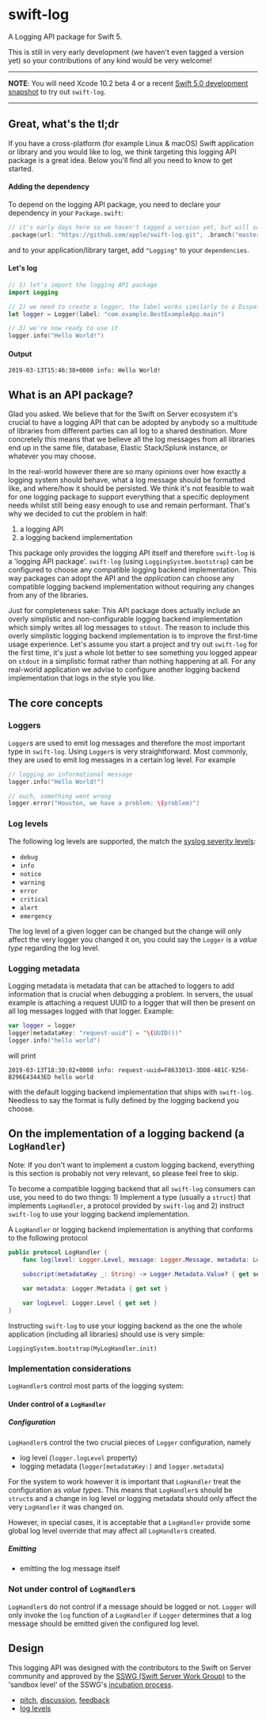# swift-log

A Logging API package for Swift 5.

This is still in very early development (we haven't even tagged a version yet) so your contributions of any kind would be very welcome!

---

**NOTE**: You will need Xcode 10.2 beta 4 or a recent [Swift 5.0 development snapshot](http://swift.org/download/#swift-50-development) to try out `swift-log`.

---

## Great, what's the tl;dr

If you have a cross-platform (for example Linux & macOS) Swift application or library and you would like to log, we think targeting this logging API package is a great idea. Below you'll find all you need to know to get started.

#### Adding the dependency

To depend on the logging API package, you need to declare your dependency in your `Package.swift`:

```swift
// it's early days here so we haven't tagged a version yet, but will soon
.package(url: "https://github.com/apple/swift-log.git", .branch("master")),
```

and to your application/library target, add `"Logging"` to your `dependencies`.

#### Let's log

```swift
// 1) let's import the logging API package
import Logging

// 2) we need to create a logger, the label works similarly to a DispatchQueue label
let logger = Logger(label: "com.example.BestExampleApp.main")

// 3) we're now ready to use it
logger.info("Hello World!")
```

#### Output

```
2019-03-13T15:46:38+0000 info: Hello World!
```

## What is an API package?

Glad you asked. We believe that for the Swift on Server ecosystem it's crucial to have a logging API that can be adopted by anybody so a multitude of libraries from different parties can all log to a shared destination. More concretely this means that we believe all the log messages from all libraries end up in the same file, database, Elastic Stack/Splunk instance, or whatever you may choose.

In the real-world however there are so many opinions over how exactly a logging system should behave, what a log message should be formatted like, and where/how it should be persisted. We think it's not feasible to wait for one logging package to support everything that a specific deployment needs whilst still being easy enough to use and remain performant. That's why we decided to cut the problem in half:

1. a logging API
2. a logging backend implementation

This package only provides the logging API itself and therefore `swift-log` is a 'logging API package'. `swift-log` (using `LoggingSystem.bootstrap`) can be configured to choose any compatible logging backend implementation. This way packages can adopt the API and the _application_ can choose any compatible logging backend implementation without requiring any changes from any of the libraries.

Just for completeness sake: This API package does actually include an overly simplistic and non-configurable logging backend implementation which simply writes all log messages to `stdout`. The reason to include this overly simplistic logging backend implementation is to improve the first-time usage experience. Let's assume you start a project and try out `swift-log` for the first time, it's just a whole lot better to see something you logged appear on `stdout` in a simplistic format rather than nothing happening at all. For any real-world application we advise to configure another logging backend implementation that logs in the style you like.

## The core concepts

### Loggers

`Logger`s are used to emit log messages and therefore the most important type in `swift-log`. Using `Logger`s is very straightforward. Most commonly, they are used to emit log messages in a certain log level. For example

```swift
// logging an informational message
logger.info("Hello World!")

// ouch, something went wrong
logger.error("Houston, we have a problem: \(problem)")
```

### Log levels

The following log levels are supported, the match the [syslog severity levels](https://en.wikipedia.org/wiki/Syslog#Severity_level):

 - `debug`
 - `info`
 - `notice`
 - `warning`
 - `error`
 - `critical`
 - `alert`
 - `emergency`

The log level of a given logger can be changed but the change will only affect the very logger you changed it on, you could say the `Logger` is a _value type_ regarding the log level.


### Logging metadata

Logging metadata is metadata that can be attached to loggers to add information that is crucial when debugging a problem. In servers, the usual example is attaching a request UUID to a logger that will then be present on all log messages logged with that logger. Example:

```swift
var logger = logger
logger[metadataKey: "request-uuid"] = "\(UUID())"
logger.info("hello world")
```

will print

```
2019-03-13T18:30:02+0000 info: request-uuid=F8633013-3DD8-481C-9256-B296E43443ED hello world
```

with the default logging backend implementation that ships with `swift-log`. Needless to say the format is fully defined by the logging backend you choose.

## On the implementation of a logging backend (a `LogHandler`)

Note: If you don't want to implement a custom logging backend, everything is this section is probably not very relevant, so please feel free to skip.

To become a compatible logging backend that all `swift-log` consumers can use, you need to do two things: 1) Implement a type (usually a `struct`) that implements `LogHandler`, a protocol provided by `swift-log` and 2) instruct `swift-log` to use your logging backend implementation.

A `LogHandler` or logging backend implementation is anything that conforms to the following protocol

```swift
public protocol LogHandler {
    func log(level: Logger.Level, message: Logger.Message, metadata: Logger.Metadata?, file: StaticString, function: StaticString, line: UInt)

    subscript(metadataKey _: String) -> Logger.Metadata.Value? { get set }

    var metadata: Logger.Metadata { get set }

    var logLevel: Logger.Level { get set }
}
```

Instructing `swift-log` to use your logging backend as the one the whole application (including all libraries) should use is very simple:

    LoggingSystem.bootstrap(MyLogHandler.init)

### Implementation considerations

`LogHandler`s control most parts of the logging system:

#### Under control of a `LogHandler`

##### Configuration

`LogHandler`s control the two crucial pieces of `Logger` configuration, namely

- log level (`logger.logLevel` property)
- logging metadata (`logger[metadataKey:]` and `logger.metadata`)

For the system to work however it is important that `LogHandler` treat the configuration as _value types_. This means that `LogHandler`s should be `struct`s and a change in log level or logging metadata should only affect the very `LogHandler` it was changed on.

However, in special cases, it is acceptable that a `LogHandler` provide some global log level override that may affect all `LogHandler`s created.

##### Emitting
- emitting the log message itself

### Not under control of `LogHandler`s

`LogHandler`s do not control if a message should be logged or not. `Logger` will only invoke the `log` function of a `LogHandler` if `Logger` determines that a log message should be emitted given the configured log level.

## Design

This logging API was designed with the contributors to the Swift on Server community and approved by the [SSWG (Swift Server Work Group)](https://swift.org/server/) to the 'sandbox level' of the SSWG's [incubation process](https://github.com/swift-server/sswg/blob/master/process/incubation.md).

- [pitch](https://forums.swift.org/t/logging/16027), [discussion](https://forums.swift.org/t/discussion-server-logging-api/18834), [feedback](https://forums.swift.org/t/feedback-server-logging-api-with-revisions/19375)
- [log levels](https://forums.swift.org/t/logging-levels-for-swifts-server-side-logging-apis-and-new-os-log-apis/20365)
